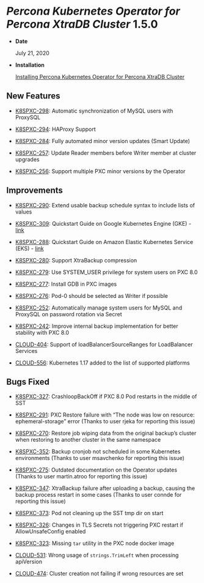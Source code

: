 # *Percona Kubernetes Operator for Percona XtraDB Cluster* 1.5.0


* **Date**

    July 21, 2020



* **Installation**

    [Installing Percona Kubernetes Operator for Percona XtraDB Cluster](../System-Requirements.md#installation-guidelines)


## New Features


* [K8SPXC-298](https://jira.percona.com/browse/K8SPXC-298): Automatic synchronization of MySQL users with ProxySQL


* [K8SPXC-294](https://jira.percona.com/browse/K8SPXC-294): HAProxy Support


* [K8SPXC-284](https://jira.percona.com/browse/K8SPXC-284): Fully automated minor version updates (Smart Update)


* [K8SPXC-257](https://jira.percona.com/browse/K8SPXC-257): Update Reader members before Writer member at cluster upgrades


* [K8SPXC-256](https://jira.percona.com/browse/K8SPXC-256): Support multiple PXC minor versions by the Operator

## Improvements


* [K8SPXC-290](https://jira.percona.com/browse/K8SPXC-290): Extend usable backup schedule syntax to include lists of values


* [K8SPXC-309](https://jira.percona.com/browse/K8SPXC-309): Quickstart Guide on Google Kubernetes Engine (GKE) - [link](../gke.md)


* [K8SPXC-288](https://jira.percona.com/browse/K8SPXC-288): Quickstart Guide on Amazon Elastic Kubernetes Service (EKS) - [link](../eks.md)


* [K8SPXC-280](https://jira.percona.com/browse/K8SPXC-280): Support XtraBackup compression


* [K8SPXC-279](https://jira.percona.com/browse/K8SPXC-279): Use SYSTEM_USER privilege for system users on PXC 8.0


* [K8SPXC-277](https://jira.percona.com/browse/K8SPXC-277): Install GDB in PXC images


* [K8SPXC-276](https://jira.percona.com/browse/K8SPXC-276): Pod-0 should be selected as Writer if possible


* [K8SPXC-252](https://jira.percona.com/browse/K8SPXC-252): Automatically manage system users for MySQL and ProxySQL on password rotation via Secret


* [K8SPXC-242](https://jira.percona.com/browse/K8SPXC-242): Improve internal backup implementation for better stability with PXC 8.0


* [CLOUD-404](https://jira.percona.com/browse/CLOUD-404): Support of loadBalancerSourceRanges for LoadBalancer Services


* [CLOUD-556](https://jira.percona.com/browse/CLOUD-556): Kubernetes 1.17 added to the list of supported platforms

## Bugs Fixed


* [K8SPXC-327](https://jira.percona.com/browse/K8SPXC-327): CrashloopBackOff if PXC 8.0 Pod restarts in the middle of SST


* [K8SPXC-291](https://jira.percona.com/browse/K8SPXC-291): PXC Restore failure with “The node was low on resource: ephemeral-storage” error (Thanks to user rjeka for reporting this issue)


* [K8SPXC-270](https://jira.percona.com/browse/K8SPXC-270): Restore job wiping data from the original backup’s cluster when restoring to another cluster in the same namespace


* [K8SPXC-352](https://jira.percona.com/browse/K8SPXC-352): Backup cronjob not scheduled in some Kubernetes environments (Thanks to user msavchenko for reporting this issue)


* [K8SPXC-275](https://jira.percona.com/browse/K8SPXC-275): Outdated documentation on the Operator updates (Thanks to user martin.atroo for reporting this issue)


* [K8SPXC-347](https://jira.percona.com/browse/K8SPXC-347): XtraBackup failure after uploading a backup, causing the backup process restart in some cases (Thanks to user connde for reporting this issue)


* [K8SPXC-373](https://jira.percona.com/browse/K8SPXC-373): Pod not cleaning up the SST tmp dir on start


* [K8SPXC-326](https://jira.percona.com/browse/K8SPXC-326): Changes in TLS Secrets not triggering PXC restart if AllowUnsafeConfig enabled


* [K8SPXC-323](https://jira.percona.com/browse/K8SPXC-323): Missing `tar` utility in the PXC node docker image


* [CLOUD-531](https://jira.percona.com/browse/CLOUD-531): Wrong usage of `strings.TrimLeft` when processing apiVersion


* [CLOUD-474](https://jira.percona.com/browse/CLOUD-474): Cluster creation not failing if wrong resources are set
